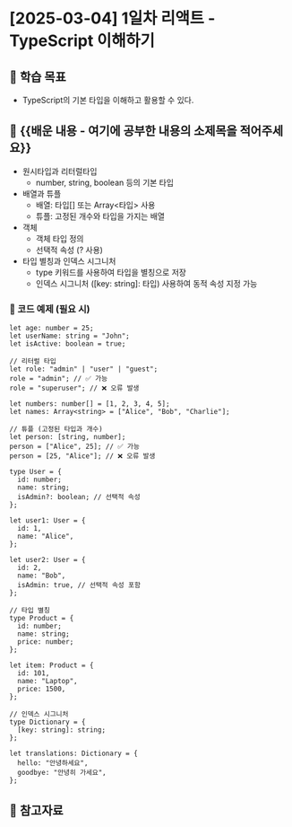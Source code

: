 # [2025-03-04] 1일차 리액트 - TypeScript 이해하기

## 🎯 학습 목표

- TypeScript의 기본 타입을 이해하고 활용할 수 있다.

## 📌 {{배운 내용 - 여기에 공부한 내용의 소제목을 적어주세요}}

- 원시타입과 리터럴타입
  - number, string, boolean 등의 기본 타입
- 배열과 튜플
  - 배열: 타입[] 또는 Array<타입> 사용
  - 튜플: 고정된 개수와 타입을 가지는 배열
- 객체
  - 객체 타입 정의
  - 선택적 속성 (? 사용)
- 타입 별칭과 인덱스 시그니처
  - type 키워드를 사용하여 타입을 별칭으로 저장
  - 인덱스 시그니처 ([key: string]: 타입) 사용하여 동적 속성 지정 가능

### 🔹 코드 예제 (필요 시)

```
let age: number = 25;
let userName: string = "John";
let isActive: boolean = true;

// 리터럴 타입
let role: "admin" | "user" | "guest";
role = "admin"; // ✅ 가능
role = "superuser"; // ❌ 오류 발생
```

```
let numbers: number[] = [1, 2, 3, 4, 5];
let names: Array<string> = ["Alice", "Bob", "Charlie"];

// 튜플 (고정된 타입과 개수)
let person: [string, number];
person = ["Alice", 25]; // ✅ 가능
person = [25, "Alice"]; // ❌ 오류 발생
```

```
type User = {
  id: number;
  name: string;
  isAdmin?: boolean; // 선택적 속성
};

let user1: User = {
  id: 1,
  name: "Alice",
};

let user2: User = {
  id: 2,
  name: "Bob",
  isAdmin: true, // 선택적 속성 포함
};
```

```
// 타입 별칭
type Product = {
  id: number;
  name: string;
  price: number;
};

let item: Product = {
  id: 101,
  name: "Laptop",
  price: 1500,
};

// 인덱스 시그니처
type Dictionary = {
  [key: string]: string;
};

let translations: Dictionary = {
  hello: "안녕하세요",
  goodbye: "안녕히 가세요",
};
```

## 🔗 참고자료
